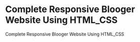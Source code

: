 # Complete Responsive Blooger Website Using HTML_CSS
 Complete Responsive Blooger Website Using HTML_CSS
